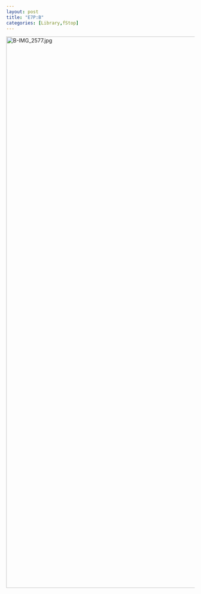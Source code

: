 ```yaml
---
layout: post
title: "E7P:B"
categories: [Library,fStop]
---
```

<img alt="B-IMG_2577.jpg" src="http://www.botzilla.com/blog/pix2007/B-IMG_2577.jpg" width="807" height="1475" border="0" />



